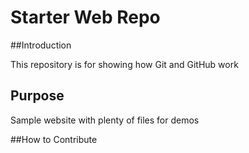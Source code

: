 # Starter Web Repo

##Introduction 

This repository is for showing how Git and GitHub work

## Purpose

Sample website with plenty of files for demos

##How to Contribute